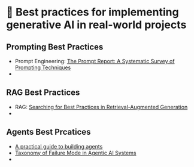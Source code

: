 # 🚀 Best practices for implementing generative AI in real-world projects

## Prompting Best Practices
- Prompt Engineering: [The Prompt Report: A Systematic Survey of Prompting Techniques](https://arxiv.org/pdf/2406.06608) 
- 

## RAG Best Practices
- RAG: [Searching for Best Practices in Retrieval-Augmented Generation](https://arxiv.org/pdf/2407.01219)
- 

## Agents Best Prcatices
- [A practical guide to building agents](https://cdn.openai.com/business-guides-and-resources/a-practical-guide-to-building-agents.pdf)
- [Taxonomy of Failure Mode in Agentic AI Systems](https://cdn-dynmedia-1.microsoft.com/is/content/microsoftcorp/microsoft/final/en-us/microsoft-brand/documents/Taxonomy-of-Failure-Mode-in-Agentic-AI-Systems-Whitepaper.pdf)
- 
